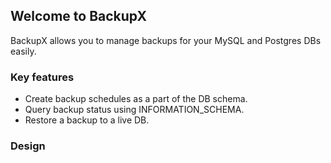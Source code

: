 ## Welcome to BackupX

BackupX allows you to manage backups for your MySQL and Postgres DBs easily.

### Key features

- Create backup schedules as a part of the DB schema.
- Query backup status using INFORMATION_SCHEMA.
- Restore a backup to a live DB.

### Design
